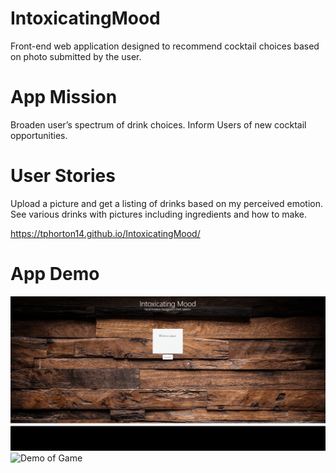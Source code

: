 # IntoxicatingMood
Front-end web application designed to recommend cocktail choices based on photo submitted by the user.

# App Mission
Broaden user’s spectrum of drink choices.
Inform Users of new cocktail opportunities.

# User Stories
Upload a picture and get a listing of drinks based on my perceived emotion.
See various drinks with pictures including ingredients and how to make.

https://tphorton14.github.io/IntoxicatingMood/

# App Demo

![Demo of Game](https://github.com/Tphorton14/IntoxicatingMood/blob/master/gifs/pic_submit.gif)
![Demo of Game](https://github.com/Tphorton14/IntoxicatingMood/blob/master/gifs/drinks.gif)

